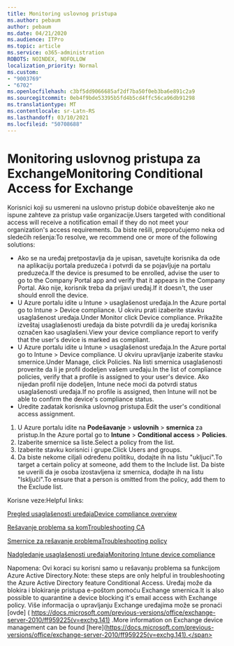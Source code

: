 ```yaml
---
title: Monitoring uslovnog pristupa
ms.author: pebaum
author: pebaum
ms.date: 04/21/2020
ms.audience: ITPro
ms.topic: article
ms.service: o365-administration
ROBOTS: NOINDEX, NOFOLLOW
localization_priority: Normal
ms.custom:
- "9003769"
- "6702"
ms.openlocfilehash: c3bf5dd9066685af2df7ba50f0eb3ba6e891c2a9
ms.sourcegitcommit: 0eb4f9bde53395b5fd4b5cd4ffc56ca96db91298
ms.translationtype: MT
ms.contentlocale: sr-Latn-RS
ms.lasthandoff: 03/10/2021
ms.locfileid: "50708688"
---
```

# <a name="monitoring-conditional-access-for-exchange"></a><span data-ttu-id="0bdfa-102">Monitoring uslovnog pristupa za Exchange</span><span class="sxs-lookup"><span data-stu-id="0bdfa-102">Monitoring Conditional Access for Exchange</span></span>

<span data-ttu-id="0bdfa-103">Korisnici koji su usmereni na uslovno pristup dobiće obaveštenje ako ne ispune zahteve za pristup vaše organizacije.</span><span class="sxs-lookup"><span data-stu-id="0bdfa-103">Users targeted with conditional access will receive a notification email if they do not meet your organization's access requirements.</span></span> <span data-ttu-id="0bdfa-104">Da biste rešili, preporučujemo neka od sledećih rešenja:</span><span class="sxs-lookup"><span data-stu-id="0bdfa-104">To resolve, we recommend one or more of the following solutions:</span></span>

- <span data-ttu-id="0bdfa-105">Ako se na uređaj pretpostavlja da je upisan, savetujte korisnika da ode na aplikaciju portala preduzeća i potvrdi da se pojavljuje na portalu preduzeća.</span><span class="sxs-lookup"><span data-stu-id="0bdfa-105">If the device is presumed to be enrolled, advise the user to go to the Company Portal app and verify that it appears in the Company Portal.</span></span> <span data-ttu-id="0bdfa-106">Ako nije, korisnik treba da prijavi uređaj.</span><span class="sxs-lookup"><span data-stu-id="0bdfa-106">If it doesn't, the user should enroll the device.</span></span>
- <span data-ttu-id="0bdfa-107">U Azure portalu idite u Intune > usaglašenost uređaja.</span><span class="sxs-lookup"><span data-stu-id="0bdfa-107">In the Azure portal go to Intune > Device compliance.</span></span> <span data-ttu-id="0bdfa-108">U okviru prati izaberite stavku usaglašenost uređaja.</span><span class="sxs-lookup"><span data-stu-id="0bdfa-108">Under Monitor click Device compliance.</span></span> <span data-ttu-id="0bdfa-109">Prikažite izveštaj usaglašenosti uređaja da biste potvrdili da je uređaj korisnika označen kao usaglašeni.</span><span class="sxs-lookup"><span data-stu-id="0bdfa-109">View your device compliance report to verify that the user's device is marked as compliant.</span></span>
- <span data-ttu-id="0bdfa-110">U Azure portalu idite u Intune > usaglašenost uređaja.</span><span class="sxs-lookup"><span data-stu-id="0bdfa-110">In the Azure portal go to Intune > Device compliance.</span></span> <span data-ttu-id="0bdfa-111">U okviru upravljanje izaberite stavku smernice.</span><span class="sxs-lookup"><span data-stu-id="0bdfa-111">Under Manage, click Policies.</span></span> <span data-ttu-id="0bdfa-112">Na listi smernica usaglašenosti proverite da li je profil dodeljen vašem uređaju.</span><span class="sxs-lookup"><span data-stu-id="0bdfa-112">In the list of compliance policies, verify that a profile is assigned to your user's device.</span></span> <span data-ttu-id="0bdfa-113">Ako nijedan profil nije dodeljen, Intune neće moći da potvrdi status usaglašenosti uređaja.</span><span class="sxs-lookup"><span data-stu-id="0bdfa-113">If no profile is assigned, then Intune will not be able to confirm the device's compliance status.</span></span>
- <span data-ttu-id="0bdfa-114">Uredite zadatak korisnika uslovnog pristupa.</span><span class="sxs-lookup"><span data-stu-id="0bdfa-114">Edit the user's conditional access assignment.</span></span>

1. <span data-ttu-id="0bdfa-115">U Azure portalu idite na **Podešavanje**  >  **uslovnih**  >  **smernica** za pristup.</span><span class="sxs-lookup"><span data-stu-id="0bdfa-115">In the Azure portal go to **Intune** > **Conditional access** > **Policies**.</span></span>
2. <span data-ttu-id="0bdfa-116">Izaberite smernice sa liste.</span><span class="sxs-lookup"><span data-stu-id="0bdfa-116">Select a policy from the list.</span></span>
3. <span data-ttu-id="0bdfa-117">Izaberite stavku korisnici i grupe.</span><span class="sxs-lookup"><span data-stu-id="0bdfa-117">Click Users and groups.</span></span>
4. <span data-ttu-id="0bdfa-118">Da biste nekome ciljali određenu politiku, dodajte ih na listu "ukljuci".</span><span class="sxs-lookup"><span data-stu-id="0bdfa-118">To target a certain policy at someone, add them to the Include list.</span></span> <span data-ttu-id="0bdfa-119">Da biste se uverili da je osoba izostavljena iz smernica, dodajte ih na listu "Isključi".</span><span class="sxs-lookup"><span data-stu-id="0bdfa-119">To ensure that a person is omitted from the policy, add them to the Exclude list.</span></span>

<span data-ttu-id="0bdfa-120">Korisne veze:</span><span class="sxs-lookup"><span data-stu-id="0bdfa-120">Helpful links:</span></span>

[<span data-ttu-id="0bdfa-121">Pregled usaglašenosti uređaja</span><span class="sxs-lookup"><span data-stu-id="0bdfa-121">Device compliance overview</span></span>](https://docs.microsoft.com/intune/device-compliance-get-started)

[<span data-ttu-id="0bdfa-122">Rešavanje problema sa kom</span><span class="sxs-lookup"><span data-stu-id="0bdfa-122">Troubleshooting CA</span></span>](https://docs.microsoft.com/intune/troubleshoot-conditional-access)

[<span data-ttu-id="0bdfa-123">Smernice za rešavanje problema</span><span class="sxs-lookup"><span data-stu-id="0bdfa-123">Troubleshooting policy</span></span>](https://docs.microsoft.com/troubleshoot/mem/intune/troubleshoot-policies-in-microsoft-intune)

[<span data-ttu-id="0bdfa-124">Nadgledanje usaglašenosti uređaja</span><span class="sxs-lookup"><span data-stu-id="0bdfa-124">Monitoring Intune device compliance</span></span>](https://docs.microsoft.com/intune/compliance-policy-monitor)

<span data-ttu-id="0bdfa-125">Napomena: Ovi koraci su korisni samo u rešavanju problema sa funkcijom Azure Active Directory.</span><span class="sxs-lookup"><span data-stu-id="0bdfa-125">Note: these steps are only helpful in troubleshooting the Azure Active Directory feature Conditional Access.</span></span> <span data-ttu-id="0bdfa-126">Uređaj može da blokira i blokiranje pristupa e-poštom pomoću Exchange smernica.</span><span class="sxs-lookup"><span data-stu-id="0bdfa-126">It is also possible to quarantine a device blocking it's email access with Exchange policy.</span></span> <span data-ttu-id="0bdfa-127">Više informacija o upravljanju Exchange uređajima može se pronaći [ovde] ( https://docs.microsoft.com/previous-versions/office/exchange-server-2010/ff959225(v=exchg.141) .</span><span class="sxs-lookup"><span data-stu-id="0bdfa-127">More information on Exchange device management can be found [here](https://docs.microsoft.com/previous-versions/office/exchange-server-2010/ff959225(v=exchg.141).</span></span>
